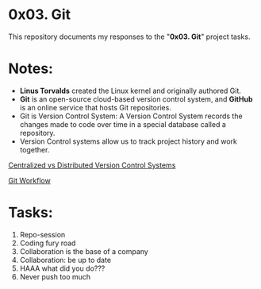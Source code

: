 # **0x03. Git**
This repository documents my responses to the "**0x03. Git**" project tasks. 

# Notes:
- **Linus Torvalds** created the Linux kernel and originally authored Git.
- **Git** is an open-source cloud-based version control system, and **GitHub** is an online service that hosts Git repositories. 
- Git is Version Control System: A Version Control System records the changes made to code over time in a special database called a repository.  
- Version Control systems allow us to track project history and work together. 

[Centralized vs Distributed Version Control Systems](https://drive.google.com/file/d/1KiLuE95z5jQjgOq6I_fIcpW27RMedJhu/view?usp=share_link)

[Git Workflow](https://drive.google.com/file/d/1ZLG52CEPLZk_nwpKwQ28Zk-3Y24b6k5g/view?usp=share_link)

# Tasks:
1. Repo-session
2. Coding fury road
3. Collaboration is the base of a company
4. Collaboration: be up to date
5. HAAA what did you do???
6. Never push too much
